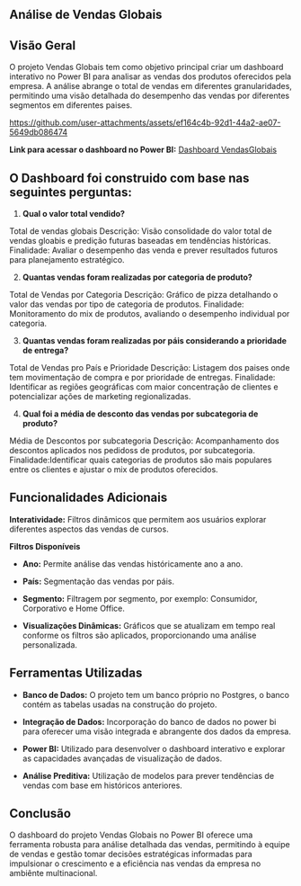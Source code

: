 ## Análise de Vendas Globais

## Visão Geral
O projeto Vendas Globais tem como objetivo principal criar um dashboard interativo no Power BI para analisar as vendas dos produtos oferecidos pela empresa. A análise abrange o total de vendas em diferentes granularidades, permitindo uma visão detalhada do desempenho das vendas por diferentes segmentos em diferentes paises.

https://github.com/user-attachments/assets/ef164c4b-92d1-44a2-ae07-5649db086474

**Link para acessar o dashboard no Power BI:** [Dashboard VendasGlobais](https://app.powerbi.com/view?r=eyJrIjoiYmRmMWNmYWQtM2NiNC00MjAyLWI4NDItMjUyMDc2NzQxNDYxIiwidCI6IjE3YzQwY2IwLTI2NmItNGViOC1iMTdjLTZkYzYyMTc4ZDcxOCJ9)

## O Dashboard foi construido com base nas seguintes perguntas:

1. **Qual o valor total vendido?**

Total de vendas globais
Descrição: Visão consolidade do valor total de vendas gloabis e predição futuras baseadas em tendências históricas.
Finalidade: Avaliar o desempenho das venda e prever resultados futuros para planejamento estratégico.


2. **Quantas vendas foram realizadas por categoria de produto?**

Total de Vendas por Categoria
Descrição: Gráfico de pizza detalhando o valor das vendas por tipo de categoria de produtos.
Finalidade: Monitoramento do mix de produtos, avaliando o desempenho individual por categoria.

3. **Quantas vendas foram realizadas por páis considerando a prioridade de entrega?**

Total de Vendas pro País e Prioridade
Descrição: Listagem dos paises onde tem movimentação de compra e por prioridade de entregas.
Finalidade: Identificar as regiões geográficas com maior concentração de clientes e potencializar ações de marketing regionalizadas.

4. **Qual foi a média de desconto das vendas por subcategoria de produto?**

Média de Descontos por subcategoria
Descrição: Acompanhamento dos descontos aplicados nos pedidoss de produtos, por subcategoria.
Finalidade:Identificar quais categorias de produtos são mais populares entre os clientes e ajustar o mix de produtos oferecidos.

## Funcionalidades Adicionais

**Interatividade:** Filtros dinâmicos que permitem aos usuários explorar diferentes aspectos das vendas de cursos.

**Filtros Disponíveis**
   - **Ano:** Permite análise das vendas históricamente ano a ano.
   - **País:** Segmentação das vendas por páis.
   - **Segmento:** Filtragem por segmento, por exemplo: Consumidor, Corporativo e Home Office.


- **Visualizações Dinâmicas:** Gráficos que se atualizam em tempo real conforme os filtros são aplicados, proporcionando uma análise personalizada.

## Ferramentas Utilizadas

- **Banco de Dados:** O projeto tem um banco próprio no Postgres, o banco contém as tabelas usadas na construção do projeto.

- **Integração de Dados:** Incorporação do banco de dados no power bi para oferecer uma visão integrada e abrangente dos dados da empresa.

- **Power BI:** Utilizado para desenvolver o dashboard interativo e explorar as capacidades avançadas de visualização de dados.

- **Análise Preditiva:** Utilização de modelos para prever tendências de vendas com base em históricos anteriores.

## Conclusão

O dashboard do projeto Vendas Globais no Power BI oferece uma ferramenta robusta para análise detalhada das vendas, permitindo à equipe de vendas e gestão tomar decisões estratégicas informadas para impulsionar o crescimento e a eficiência nas vendas da empresa no ambiênte multinacional.

